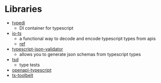 # Libraries

- [typedi](https://github.com/typestack/typedi)
  - DI container for typescript
- [io-ts](https://github.com/gcanti/io-ts)
  - a functional way to decode and encode typescript types from apis
  - [ref](https://medium.com/swlh/typescript-runtime-validation-with-io-ts-456f095b7f86)
- [typescript-json-validator](https://github.com/ForbesLindesay/typescript-json-validator)
  - allows you to generate json schemas from typescript types
- [tsd](https://github.com/SamVerschueren/tsd)
  - type tests
- [openapi-typescript](https://github.com/drwpow/openapi-typescript)
- [ts-toolbelt](https://github.com/millsp/ts-toolbelt)
